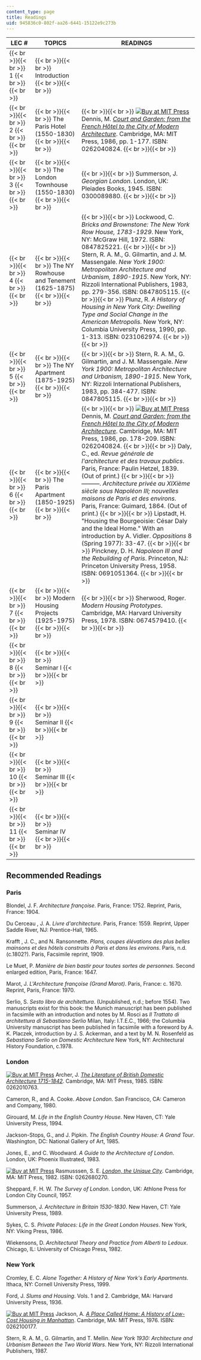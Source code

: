 ```yaml
---
content_type: page
title: Readings
uid: 945836c0-802f-aa26-6441-15122e9c273b
---
```


| LEC # | TOPICS | READINGS |
| --- | --- | --- |
|  {{< br >}}{{< br >}} 1 {{< br >}}{{< br >}}  |  {{< br >}}{{< br >}} Introduction {{< br >}}{{< br >}}  | &nbsp; |
|  {{< br >}}{{< br >}} 2 {{< br >}}{{< br >}}  |  {{< br >}}{{< br >}} The Paris Hotel (1550-1830) {{< br >}}{{< br >}}  |  {{< br >}}{{< br >}} [![Buy at MIT Press](/images/mp_logo.gif)](https://mitpress.mit.edu/0262040824) Dennis, M. [_Court and Garden: from the French Hôtel to the City of Modern Architecture_](https://mitpress.mit.edu/0262040824). Cambridge, MA: MIT Press, 1986, pp. 1-177. ISBN: 0262040824. {{< br >}}{{< br >}}  |
|  {{< br >}}{{< br >}} 3 {{< br >}}{{< br >}}  |  {{< br >}}{{< br >}} The London Townhouse (1550-1830) {{< br >}}{{< br >}}  |  {{< br >}}{{< br >}} Summerson, J. _Georgian London_. London, UK: Pleiades Books, 1945. ISBN: 0300089880. {{< br >}}{{< br >}}  |
|  {{< br >}}{{< br >}} 4 {{< br >}}{{< br >}}  |  {{< br >}}{{< br >}} The NY Rowhouse and Tenement (1625-1875) {{< br >}}{{< br >}}  |  {{< br >}}{{< br >}} Lockwood, C. _Bricks and Brownstone: The New York Row House, 1783-1929_. New York, NY: McGraw Hill, 1972. ISBN: 0847825221. {{< br >}}{{< br >}} Stern, R. A. M., G. Gilmartin, and J. M. Massengale. _New York 1900: Metropolitan Architecture and Urbanism, 1890-1915_. New York, NY: Rizzoli International Publishers, 1983, pp. 279-356. ISBN: 0847805115. {{< br >}}{{< br >}} Plunz, R. _A History of Housing in New York City: Dwelling Type and Social Change in the American Metropolis_. New York, NY: Columbia University Press, 1990, pp. 1-313. ISBN: 0231062974. {{< br >}}{{< br >}}  |
|  {{< br >}}{{< br >}} 5 {{< br >}}{{< br >}}  |  {{< br >}}{{< br >}} The NY Apartment (1875-1925) {{< br >}}{{< br >}}  |  {{< br >}}{{< br >}} Stern, R. A. M., G. Gilmartin, and J. M. Massengale. _New York 1900: Metropolitan Architecture and Urbanism, 1890-1915_. New York, NY: Rizzoli International Publishers, 1983, pp. 384-477. ISBN: 0847805115. {{< br >}}{{< br >}}  |
|  {{< br >}}{{< br >}} 6 {{< br >}}{{< br >}}  |  {{< br >}}{{< br >}} The Paris Apartment (1850-1925) {{< br >}}{{< br >}}  |  {{< br >}}{{< br >}} [![Buy at MIT Press](/images/mp_logo.gif)](https://mitpress.mit.edu/0262040824) Dennis, M. [_Court and Garden: from the French Hôtel to the City of Modern Architecture_](https://mitpress.mit.edu/0262040824). Cambridge, MA: MIT Press, 1986, pp. 178-209. ISBN: 0262040824. {{< br >}}{{< br >}} Daly, C., ed. _Revue générale de l'architecture et des travaux publics_. Paris, France: Paulin Hetzel, 1839. (Out of print.) {{< br >}}{{< br >}} ———. _Architecture privée au XIXième siècle sous Napoléon III; nouvelles maisons de Paris et des environs_. Paris, France: Guimard, 1864. (Out of print.) {{< br >}}{{< br >}} Lipstadt, H. "Housing the Bourgeoisie: César Daly and the Ideal Home." With an introduction by A. Vidler. _Oppositions_ 8 (Spring 1977): 33-47. {{< br >}}{{< br >}} Pinckney, D. H. _Napoleon III and the Rebuilding of Paris_. Princeton, NJ: Princeton University Press, 1958. ISBN: 0691051364. {{< br >}}{{< br >}}  |
|  {{< br >}}{{< br >}} 7 {{< br >}}{{< br >}}  |  {{< br >}}{{< br >}} Modern Housing Projects (1925-1975) {{< br >}}{{< br >}}  |  {{< br >}}{{< br >}} Sherwood, Roger. _Modern Housing Prototypes_. Cambridge, MA: Harvard University Press, 1978. ISBN: 0674579410. {{< br >}}{{< br >}}  |
|  {{< br >}}{{< br >}} 8 {{< br >}}{{< br >}}  |  {{< br >}}{{< br >}} Seminar I {{< br >}}{{< br >}}  | &nbsp; |
|  {{< br >}}{{< br >}} 9 {{< br >}}{{< br >}}  |  {{< br >}}{{< br >}} Seminar II {{< br >}}{{< br >}}  | &nbsp; |
|  {{< br >}}{{< br >}} 10 {{< br >}}{{< br >}}  |  {{< br >}}{{< br >}} Seminar III {{< br >}}{{< br >}}  | &nbsp; |
|  {{< br >}}{{< br >}} 11 {{< br >}}{{< br >}}  |  {{< br >}}{{< br >}} Seminar IV {{< br >}}{{< br >}}  |   

Recommended Readings
--------------------

### Paris

Blondel, J. F. _Architecture françoise_. Paris, France: 1752. Reprint, Paris, France: 1904.

Du Cerceau , J. A. _Livre d'architecture_. Paris, France: 1559. Reprint, Upper Saddle River, NJ: Prentice-Hall, 1965.

Krafft , J. C., and N. Ransonnette. _Plans, coupes élévations des plus belles mainsons et des hôtels construits à Paris et dans les environs_. Paris, n.d. (c.1802?). Paris, Facsimile reprint, 1909.

Le Muet, P. _Manière de bien bastir pour toutes sortes de personnes_. Second enlarged edition, Paris, France: 1647.

Marot, J. _L'Architecture françoise (Grand Marot)_. Paris, France: c. 1670. Reprint, Paris, France: 1970.

Serlio, S. _Sesto libro de architettura_. (Unpublished, n.d.; before 1554). Two manuscripts exist for this book: the Munich manuscript has been published in facsimile with an introduction and notes by M. Rosci as _Il Trattato di architettura di Sebastiano Serlio_ Milan, Italy: I.T.E.C., 1966; the Columbia University manuscript has been published in facsimile with a foreword by A. K. Placzek, introduction by J. S. Ackerman, and a text by M. N. Rosenfeld as _Sebastiano Serlio on Domestic Architecture_ New York, NY: Architectural History Foundation, c.1978.

### London

[![Buy at MIT Press](/images/mp_logo.gif)](https://mitpress.mit.edu/books/literature-british-domestic-architecture-1715-1842) Archer, J. [_The Literature of British Domestic Architecture 1715-1842_](https://mitpress.mit.edu/books/literature-british-domestic-architecture-1715-1842). Cambridge, MA: MIT Press, 1985. ISBN: 0262010763.

Cameron, R., and A. Cooke. _Above London_. San Francisco, CA: Cameron and Company, 1980.

Girouard, M. _Life in the English Country House_. New Haven, CT: Yale University Press, 1994.

Jackson-Stops, G., and J. Pipkin. _The English Country House: A Grand Tour_. Washington, DC: National Gallery of Art, 1985.

Jones, E., and C. Woodward. _A Guide to the Architecture of London_. London, UK: Phoenix Illustrated, 1983.

[![Buy at MIT Press](/images/mp_logo.gif)](https://mitpress.mit.edu/contributors/steen-eiler-rasmussen) Rasmusssen, S. E. [_London, the Unique City_](https://mitpress.mit.edu/contributors/steen-eiler-rasmussen). Cambridge, MA: MIT Press, 1982. ISBN: 0262680270.

Sheppard, F. H. W. _The Survey of London_. London, UK: Athlone Press for London City Council, 1957.

Summerson, J. _Architecture in Britain 1530-1830_. New Haven, CT: Yale University Press, 1989.

Sykes, C. S. _Private Palaces: Life in the Great London Houses_. New York, NY: Viking Press, 1986.

Wiekensons, D. _Architectural Theory and Practice from Alberti to Ledoux_. Chicago, IL: University of Chicago Press, 1982.

### New York

Cromley, E. C. _Alone Together: A History of New York's Early Apartments_. Ithaca, NY: Cornell University Press, 1999.

Ford, J. _Slums and Housing_. Vols. 1 and 2. Cambridge, MA: Harvard University Press, 1936.

[![Buy at MIT Press](/images/mp_logo.gif)](https://mitpress.mit.edu/books/place-called-home) Jackson, A. [_A Place Called Home: A History of Low-Cost Housing in Manhattan_](https://mitpress.mit.edu/books/place-called-home). Cambridge, MA: MIT Press, 1976. ISBN: 0262100177.

Stern, R. A. M., G. Gilmartin, and T. Mellin. _New York 1930: Architecture and Urbanism Between the Two World Wars_. New York, NY: RizzoIi International Publishers, 1987.